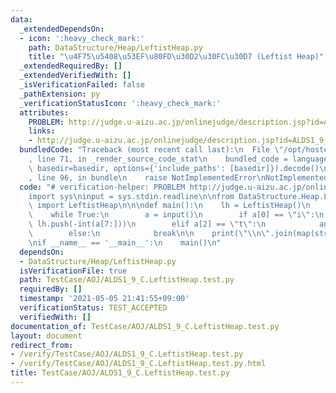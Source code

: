 ```yaml
---
data:
  _extendedDependsOn:
  - icon: ':heavy_check_mark:'
    path: DataStructure/Heap/LeftistHeap.py
    title: "\u4F75\u5408\u53EF\u80FD\u30D2\u30FC\u30D7 (Leftist Heap)"
  _extendedRequiredBy: []
  _extendedVerifiedWith: []
  _isVerificationFailed: false
  _pathExtension: py
  _verificationStatusIcon: ':heavy_check_mark:'
  attributes:
    PROBLEM: http://judge.u-aizu.ac.jp/onlinejudge/description.jsp?id=ALDS1_9_C
    links:
    - http://judge.u-aizu.ac.jp/onlinejudge/description.jsp?id=ALDS1_9_C
  bundledCode: "Traceback (most recent call last):\n  File \"/opt/hostedtoolcache/Python/3.10.5/x64/lib/python3.10/site-packages/onlinejudge_verify/documentation/build.py\"\
    , line 71, in _render_source_code_stat\n    bundled_code = language.bundle(stat.path,\
    \ basedir=basedir, options={'include_paths': [basedir]}).decode()\n  File \"/opt/hostedtoolcache/Python/3.10.5/x64/lib/python3.10/site-packages/onlinejudge_verify/languages/python.py\"\
    , line 96, in bundle\n    raise NotImplementedError\nNotImplementedError\n"
  code: "# verification-helper: PROBLEM http://judge.u-aizu.ac.jp/onlinejudge/description.jsp?id=ALDS1_9_C\n\
    import sys\ninput = sys.stdin.readline\n\nfrom DataStructure.Heap.LeftistHeap\
    \ import LeftistHeap\n\n\ndef main():\n    lh = LeftistHeap()\n    ans = []\n\
    \    while True:\n        a = input()\n        if a[0] == \"i\":\n           \
    \ lh.push(-int(a[7:]))\n        elif a[2] == \"t\":\n            ans.append(-lh.pop())\n\
    \        else:\n            break\n\n    print(\"\\n\".join(map(str, ans)))\n\n\
    \nif __name__ == '__main__':\n    main()\n"
  dependsOn:
  - DataStructure/Heap/LeftistHeap.py
  isVerificationFile: true
  path: TestCase/AOJ/ALDS1_9_C.LeftistHeap.test.py
  requiredBy: []
  timestamp: '2021-05-05 21:41:55+09:00'
  verificationStatus: TEST_ACCEPTED
  verifiedWith: []
documentation_of: TestCase/AOJ/ALDS1_9_C.LeftistHeap.test.py
layout: document
redirect_from:
- /verify/TestCase/AOJ/ALDS1_9_C.LeftistHeap.test.py
- /verify/TestCase/AOJ/ALDS1_9_C.LeftistHeap.test.py.html
title: TestCase/AOJ/ALDS1_9_C.LeftistHeap.test.py
---
```

